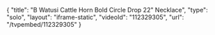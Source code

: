 {
    "title": "B Watusi Cattle Horn Bold Circle Drop 22\" Necklace",
    "type": "solo",
    "layout": "iframe-static",
    "videoId": "112329305",
    "url": "\/tvpembed\/112329305"
}